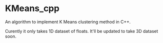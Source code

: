 # KMeans_cpp

An algorithm to implement K Means clustering method in C++.

Curently it only takes 1D dataset of floats. It'll be updated to take 3D dataset soon.
